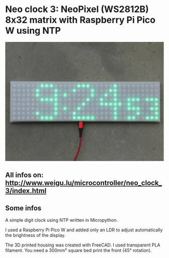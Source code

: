 # Neo clock 3: NeoPixel (WS2812B) 8x32 matrix with Raspberry Pi Pico W using NTP

![neo clock 3](png/neo_clock_3_800.png "neo clock 3")

## All infos on: <http://www.weigu.lu/microcontroller/neo_clock_3/index.html>

## Some infos

A simple digit clock using NTP written in Micropython. 

I used a Raspberry Pi Pico W and added only an LDR to adjust automatically the brightness of the display.

The 3D printed housing was created with FreeCAD. I used transparent PLA filament. You need a 300mm² square bed print the front (45° rotation).






